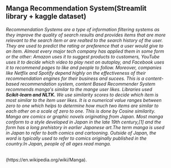 <h2> Manga Recommendation System(Streamlit library + kaggle dataset) </h2>

<h6><i>Recommendation Systems are a type of information filtering systems as they improve the quality of search results and provides items that are more relevant to the search item or are realted to the search history of the user.
They are used to predict the rating or preference that a user would give to an item. Almost every major tech company has applied them in some form or the other: Amazon uses it to suggest products to customers, YouTube uses it to decide which video to play next on autoplay, and Facebook uses it to recommend pages to like and people to follow. Moreover, companies like Netflix and Spotify depend highly on the effectiveness of their recommendation engines for their business and sucees.
This is a content-based recommendation system, content Based Recommender System recommends manga's similar to the mange user likes.
  Libraries used <b color = red>Scikit-learn and NLTK.</b> 
We use similarity scores to decide which item is most similar to the item user likes. It is a numerical value ranges between zero to one which helps to determine how much two items are similar to each other on a scale of zero to one.
This is done by Cosine similarity.
Manga are comics or graphic novels originating from Japan. Most manga conform to a style developed in Japan in the late 19th century,[1] and the form has a long prehistory in earlier Japanese art.The term manga is used in Japan to refer to both comics and cartooning. Outside of Japan, the word is typically used to refer to comics originally published in the country.In Japan, people of all ages read manga.</i></h6> (https://en.wikipedia.org/wiki/Manga).

